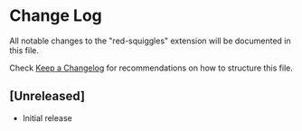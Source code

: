 # Change Log

All notable changes to the "red-squiggles" extension will be documented in this file.

Check [Keep a Changelog](http://keepachangelog.com/) for recommendations on how to structure this file.

## [Unreleased]

- Initial release